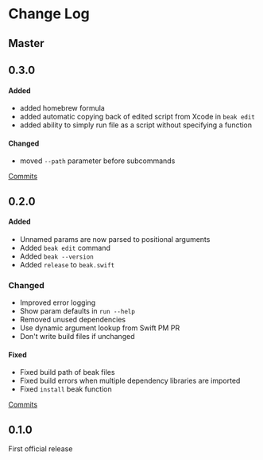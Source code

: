 # Change Log

## Master

## 0.3.0

#### Added
- added homebrew formula
- added automatic copying back of edited script from Xcode in `beak edit`
- added ability to simply run file as a script without specifying a function

#### Changed
- moved `--path` parameter before subcommands


[Commits](https://github.com/yonaskolb/XcodeGen/compare/0.2.0...0.3.0)

## 0.2.0

#### Added
- Unnamed params are now parsed to positional arguments
- Added `beak edit` command
- Added `beak --version`
- Added `release` to `beak.swift`

### Changed
- Improved error logging
- Show param defaults in `run --help`
- Removed unused dependencies
- Use dynamic argument lookup from Swift PM PR
- Don't write build files if unchanged

#### Fixed
- Fixed build path of beak files
- Fixed build errors when multiple dependency libraries are imported
- Fixed `install` beak function

[Commits](https://github.com/yonaskolb/XcodeGen/compare/0.1.0...0.2.0)

## 0.1.0
First official release
